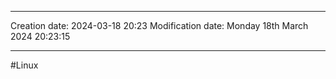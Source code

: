 

----
Creation date: 2024-03-18 20:23
Modification date: Monday 18th March 2024 20:23:15

----

#Linux 

